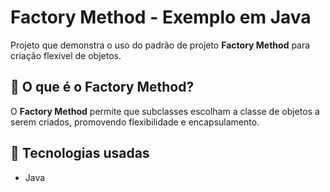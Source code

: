 # Factory Method - Exemplo em Java

Projeto que demonstra o uso do padrão de projeto **Factory Method** para criação flexível de objetos.

## 📌 O que é o Factory Method?

O **Factory Method** permite que subclasses escolham a classe de objetos a serem criados, promovendo flexibilidade e encapsulamento.

## 🚀 Tecnologias usadas

- Java

